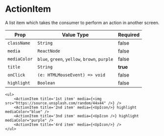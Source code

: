 # ActionItem
A list item which takes the consumer to perform an action in another screen.

| Prop |  Value Type | Required |
| --- | --- | --- |
| `className` | `String` | false |
| `media` | `ReactNode` | false |
| `mediaColor` | `blue`, `green`, `yellow`, `brown`, `purple` | false |
| `title` | `String` | **true** |
| `onClick` | `(e: HTMLMouseEvent) => void` | false |
| `highlight` | `Boolean` | false |

```
<ul>
    <ActionItem title='1st item' media={<img src="https://source.unsplash.com/random/44x44" />} />
    <ActionItem title='2nd item' media={<UpIcon/>} highlight mediaColor="blue" />
    <ActionItem title='3nd item' media={<UpIcon />} highlight mediaColor="purple" />
    <ActionItem title='4rd item' media={<UpIcon/>} />
</ul>
```




